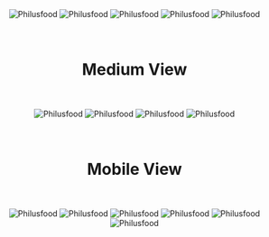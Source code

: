 <div align="center" id="top"> 
  <img src="./.github/1.png" alt="Philusfood" />

 <img src="./.github/2.png" alt="Philusfood" />

  <img src="./.github/3.png" alt="Philusfood" />
  <img src="./.github/4.png" alt="Philusfood" />
  <img src="./.github/5.png" alt="Philusfood" />

  <br>
  <br>
  <br>
  <h1 align="center"> Medium View </h1>
  <br>
  <br>
  <img src="./.github/13.png" alt="Philusfood" />
   <img src="./.github/14.png" alt="Philusfood" />
    <img src="./.github/16.png" alt="Philusfood" />
     <img src="./.github/17.png" alt="Philusfood" />
  <br>
  <br>

  <br>
  <h1 align="center"> Mobile View </h1>
  <br>
  <br>
  <img src="./.github/6.png" alt="Philusfood" />
  
   <img src="./.github/7.png" alt="Philusfood" />
  <img src="./.github/8.png" alt="Philusfood" />
  <img src="./.github/9.png" alt="Philusfood" />
 <img src="./.github/10.png" alt="Philusfood" />
  <img src="./.github/11.png" alt="Philusfood" />

